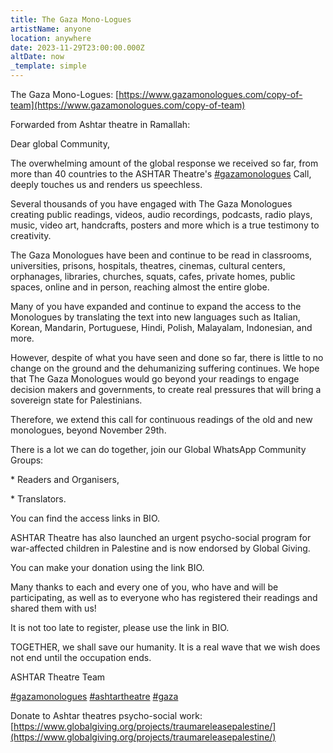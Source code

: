 ```yaml
---
title: The Gaza Mono-Logues
artistName: anyone
location: anywhere
date: 2023-11-29T23:00:00.000Z
altDate: now
_template: simple
---
```


The Gaza Mono-Logues: [https://www.gazamonologues.com/copy-of-team](https://www.gazamonologues.com/copy-of-team)

Forwarded from Ashtar theatre in Ramallah:

Dear global Community,

The overwhelming amount of the global response we received so far, from more than
40 countries to the ASHTAR Theatre's [#gazamonologues](https://www.instagram.com/explore/tags/gazamonologues/) Call, deeply touches us and
renders us speechless.

Several thousands of you have engaged with The Gaza Monologues creating public
readings, videos, audio recordings, podcasts, radio plays, music, video art, handcrafts,
posters and more which is a true testimony to creativity.

The Gaza Monologues have been and continue to be read in classrooms, universities,
prisons, hospitals, theatres, cinemas, cultural centers, orphanages, libraries, churches,
squats, cafes, private homes, public spaces, online and in person, reaching almost the
entire globe.

Many of you have expanded and continue to expand the access to the Monologues by
translating the text into new languages such as Italian, Korean, Mandarin, Portuguese,
Hindi, Polish, Malayalam, Indonesian, and more.

However, despite of what you have seen and done so far, there is little to no change on
the ground and the dehumanizing suffering continues. We hope that The Gaza Monologues would go beyond your readings to engage decision makers and
governments, to create real pressures that will bring a sovereign state for Palestinians.

Therefore, we extend this call for continuous readings of the old and new monologues,
beyond November 29th.

There is a lot we can do together, join our Global WhatsApp Community Groups:

\* Readers and Organisers,

\* Translators.

You can find the access links in BIO.

ASHTAR Theatre has also launched an urgent psycho-social program for war-affected
children in Palestine and is now endorsed by Global Giving.

You can make your
donation using the link BIO.

Many thanks to each and every one of you, who have and will be participating, as well as to everyone who has registered their readings and shared them with us!

It is not too late to register, please use the link in BIO.

TOGETHER, we shall save our humanity.
It is a real wave that we wish does not end until the occupation ends.

ASHTAR Theatre Team

[#gazamonologues](https://www.instagram.com/explore/tags/gazamonologues/)
[#ashtartheatre](https://www.instagram.com/explore/tags/ashtartheatre/)
[#gaza](https://www.instagram.com/explore/tags/gaza/)

Donate to Ashtar theatres psycho-social work: [https://www.globalgiving.org/projects/traumareleasepalestine/](https://www.globalgiving.org/projects/traumareleasepalestine/)
